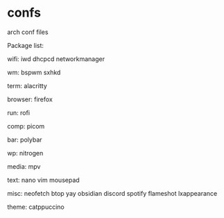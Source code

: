 # confs
arch conf files

Package list:

wifi:     iwd
          dhcpcd
          networkmanager
          
wm:       bspwm
          sxhkd
          
term:     alacritty

browser:  firefox

run:      rofi

comp:     picom

bar:      polybar

wp:       nitrogen

media:    mpv

text:     nano
          vim
          mousepad
          
misc:     neofetch
          btop
          yay
          obsidian
          discord
          spotify
          flameshot
          lxappearance
          
theme:    catppuccino
